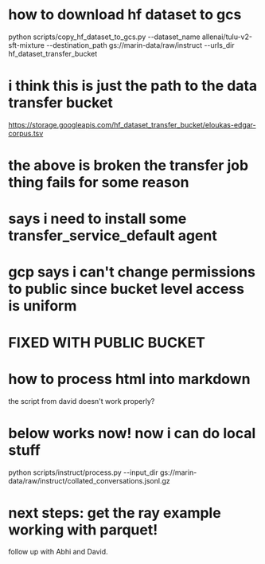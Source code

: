 # how to download hf dataset to gcs

python scripts/copy_hf_dataset_to_gcs.py --dataset_name allenai/tulu-v2-sft-mixture --destination_path gs://marin-data/raw/instruct --urls_dir hf_dataset_transfer_bucket

# i think this is just the path to the data transfer bucket
https://storage.googleapis.com/hf_dataset_transfer_bucket/eloukas-edgar-corpus.tsv

# the above is broken the transfer job thing fails for some reason
# says i need to install some transfer_service_default agent
# gcp says i can't change permissions to public since bucket level access is uniform

# FIXED WITH PUBLIC BUCKET

# how to process html into markdown
the script from david doesn't work properly?

# below works now! now i can do local stuff
python scripts/instruct/process.py --input_dir gs://marin-data/raw/instruct/collated_conversations.jsonl.gz 

# next steps: get the ray example working with parquet!

follow up with Abhi and David.